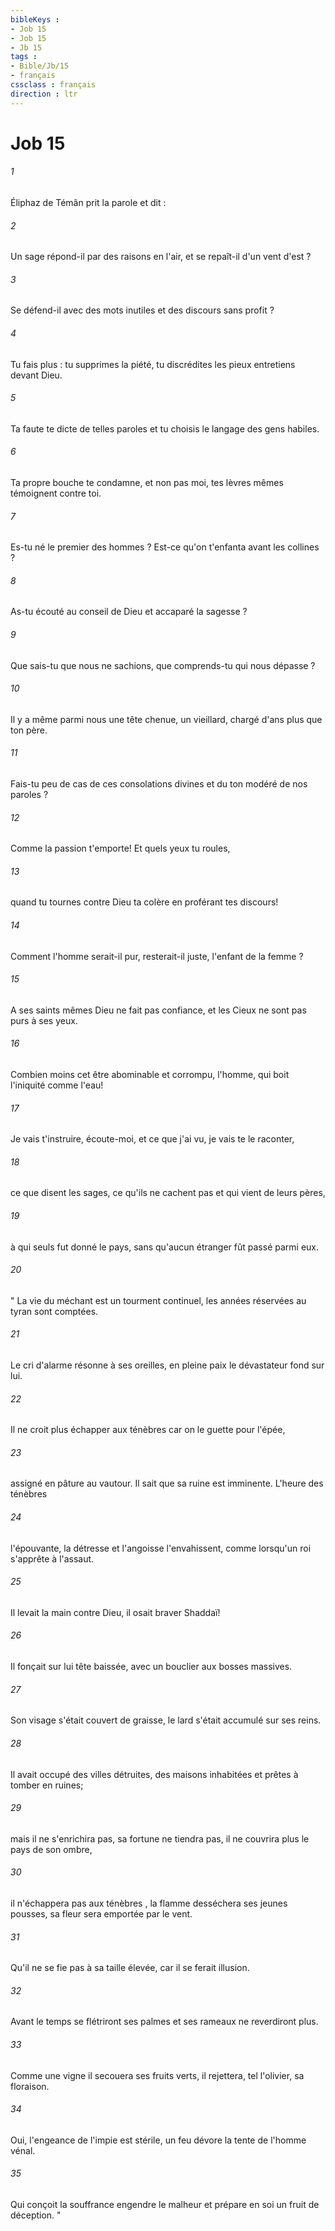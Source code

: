```yaml
---
bibleKeys : 
- Job 15
- Job 15
- Jb 15
tags : 
- Bible/Jb/15
- français
cssclass : français
direction : ltr
---
```


# Job 15

###### 1
Éliphaz de Témân prit la parole et dit : 
###### 2
Un sage répond-il par des raisons en l'air, et se repaît-il d'un vent d'est ? 
###### 3
Se défend-il avec des mots inutiles et des discours sans profit ? 
###### 4
Tu fais plus : tu supprimes la piété, tu discrédites les pieux entretiens devant Dieu. 
###### 5
Ta faute te dicte de telles paroles et tu choisis le langage des gens habiles. 
###### 6
Ta propre bouche te condamne, et non pas moi, tes lèvres mêmes témoignent contre toi. 
###### 7
Es-tu né le premier des hommes ? Est-ce qu'on t'enfanta avant les collines ? 
###### 8
As-tu écouté au conseil de Dieu et accaparé la sagesse ? 
###### 9
Que sais-tu que nous ne sachions, que comprends-tu qui nous dépasse ? 
###### 10
Il y a même parmi nous une tête chenue, un vieillard, chargé d'ans plus que ton père. 
###### 11
Fais-tu peu de cas de ces consolations divines et du ton modéré de nos paroles ? 
###### 12
Comme la passion t'emporte! Et quels yeux tu roules, 
###### 13
quand tu tournes contre Dieu ta colère en proférant tes discours! 
###### 14
Comment l'homme serait-il pur, resterait-il juste, l'enfant de la femme ? 
###### 15
A ses saints mêmes Dieu ne fait pas confiance, et les Cieux ne sont pas purs à ses yeux. 
###### 16
Combien moins cet être abominable et corrompu, l'homme, qui boit l'iniquité comme l'eau! 
###### 17
Je vais t'instruire, écoute-moi, et ce que j'ai vu, je vais te le raconter, 
###### 18
ce que disent les sages, ce qu'ils ne cachent pas et qui vient de leurs pères, 
###### 19
à qui seuls fut donné le pays, sans qu'aucun étranger fût passé parmi eux. 
###### 20
" La vie du méchant est un tourment continuel, les années réservées au tyran sont comptées. 
###### 21
Le cri d'alarme résonne à ses oreilles, en pleine paix le dévastateur fond sur lui. 
###### 22
Il ne croit plus échapper aux ténèbres car on le guette pour l'épée, 
###### 23
assigné en pâture au vautour. Il sait que sa ruine est imminente. L'heure des ténèbres 
###### 24
l'épouvante, la détresse et l'angoisse l'envahissent, comme lorsqu'un roi s'apprête à l'assaut. 
###### 25
Il levait la main contre Dieu, il osait braver Shaddaï! 
###### 26
Il fonçait sur lui tête baissée, avec un bouclier aux bosses massives. 
###### 27
Son visage s'était couvert de graisse, le lard s'était accumulé sur ses reins. 
###### 28
Il avait occupé des villes détruites, des maisons inhabitées et prêtes à tomber en ruines; 
###### 29
mais il ne s'enrichira pas, sa fortune ne tiendra pas, il ne couvrira plus le pays de son ombre, 
###### 30
il n'échappera pas aux ténèbres , la flamme desséchera ses jeunes pousses, sa fleur sera emportée par le vent. 
###### 31
Qu'il ne se fie pas à sa taille élevée, car il se ferait illusion. 
###### 32
Avant le temps se flétriront ses palmes et ses rameaux ne reverdiront plus. 
###### 33
Comme une vigne il secouera ses fruits verts, il rejettera, tel l'olivier, sa floraison. 
###### 34
Oui, l'engeance de l'impie est stérile, un feu dévore la tente de l'homme vénal. 
###### 35
Qui conçoit la souffrance engendre le malheur et prépare en soi un fruit de déception. " 

